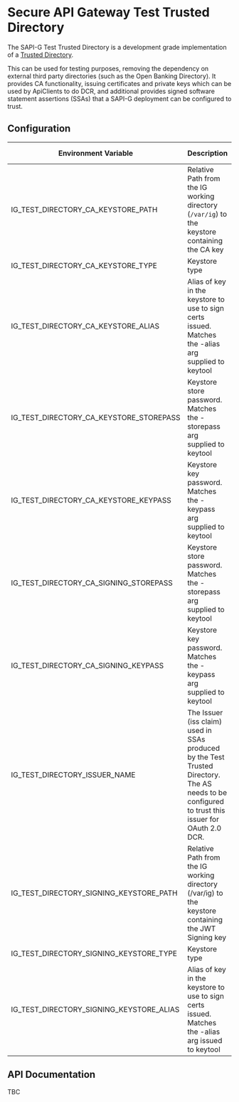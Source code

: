 # Secure API Gateway Test Trusted Directory
The SAPI-G Test Trusted Directory is a development grade implementation of a [Trusted Directory](https://github.com/SecureApiGateway/SecureApiGateway/wiki/Trusted-Directories). 

This can be used for testing purposes, removing the dependency on external third party directories 
(such as the Open Banking Directory). It provides CA functionality, issuing certificates and private keys which can be
used by ApiClients to do DCR, and additional provides signed software statement assertions (SSAs) that a SAPI-G 
deployment can be configured to trust.

## Configuration

| Environment Variable                     | Description                                                                                                                                           | Example Value                                        |
|------------------------------------------|-------------------------------------------------------------------------------------------------------------------------------------------------------|------------------------------------------------------|
| IG_TEST_DIRECTORY_CA_KEYSTORE_PATH       | Relative Path from the IG working directory (`/var/ig`) to the keystore containing the CA key                                                         | /secrets/test-trusted-directory/test-trusted-dir.p12 |
| IG_TEST_DIRECTORY_CA_KEYSTORE_TYPE       | Keystore type                                                                                                                                         | PKCS12                                               |
| IG_TEST_DIRECTORY_CA_KEYSTORE_ALIAS      | Alias of key in the keystore to use to sign certs issued. Matches the -alias arg supplied to keytool                                                  | ca                                                   |
| IG_TEST_DIRECTORY_CA_KEYSTORE_STOREPASS  | Keystore store password. Matches the -storepass arg supplied to keytool                                                                               | Passw0rd                                             |
| IG_TEST_DIRECTORY_CA_KEYSTORE_KEYPASS    | Keystore key password. Matches the -keypass arg supplied to keytool                                                                                   | Passw0rd                                             |
| IG_TEST_DIRECTORY_CA_SIGNING_STOREPASS   | Keystore store password. Matches the -storepass arg supplied to keytool                                                                               | Passw0rd                                             |
| IG_TEST_DIRECTORY_CA_SIGNING_KEYPASS     | Keystore key password. Matches the -keypass arg supplied to keytool                                                                                   | Passw0rd                                             |
| IG_TEST_DIRECTORY_ISSUER_NAME            | The Issuer (iss claim) used in SSAs produced by the Test Trusted Directory.<br/>The AS needs to be configured to trust this issuer for OAuth 2.0 DCR. | Default value: SAPI-G Test Trusted Directory         |
| IG_TEST_DIRECTORY_SIGNING_KEYSTORE_PATH  | Relative Path from the IG working directory (/var/ig) to the keystore containing the JWT Signing key                                                  | /secrets/test-trusted-directory/test-trusted-dir.p12 |
| IG_TEST_DIRECTORY_SIGNING_KEYSTORE_TYPE  | Keystore type                                                                                                                                         | PKCS12                                               |
| IG_TEST_DIRECTORY_SIGNING_KEYSTORE_ALIAS | Alias of key in the keystore to use to sign certs issued. Matches the -alias arg issued to keytool                                                    | jwt-signing                                          |


## API Documentation
TBC
